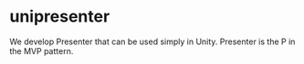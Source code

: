 # unipresenter
We develop Presenter that can be used simply in Unity. Presenter is the P in the MVP pattern.
